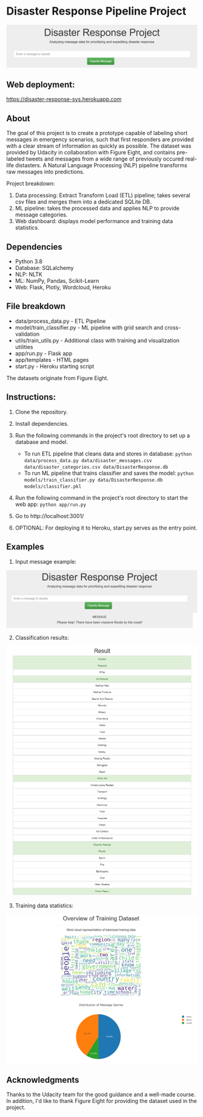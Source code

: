 # Disaster Response Pipeline Project
![Cover](screenshots/cover.png)

## Web deployment:
https://disaster-response-sys.herokuapp.com

## About
The goal of this project is to create a prototype capable of labeling short messages in emergency scenarios, such that first responders are provided with a clear stream of information as quickly as possible. The dataset was provided by Udacity in collaboration with Figure Eight, and contains pre-labeled tweets and messages from a wide range of previously occured real-life distasters. A Natural Language Processing (NLP) pipeline transforms raw messages into predictions.

Project breakdown:
1. Data processing: Extract Transform Load (ETL) pipeline; takes several csv files and merges them into a dedicated SQLite DB.
2. ML pipeline: takes the processed data and applies NLP to provide message categories.
3. Web dashboard: displays model performance and training data statistics.

## Dependencies

* Python 3.8
* Database: SQLalchemy
* NLP: NLTK
* ML: NumPy, Pandas, Scikit-Learn
* Web: Flask, Plotly, Wordcloud, Heroku

## File breakdown 

* data/process_data.py - ETL Pipeline
* model/train_classifier.py - ML pipeline with grid search and cross-validation
* utils/train_utils.py - Additional class with training and visualization utilities
* app/run.py - Flask app
* app/templates - HTML pages
* start.py - Heroku starting script

The datasets originate from Figure Eight.

## Instructions:
1. Clone the repository.
2. Install dependencies.
3. Run the following commands in the project's root directory to set up a database and model.

    - To run ETL pipeline that cleans data and stores in database:
        `python data/process_data.py data/disaster_messages.csv data/disaster_categories.csv data/DisasterResponse.db`
    - To run ML pipeline that trains classifier and saves the model:
        `python models/train_classifier.py data/DisasterResponse.db models/classifier.pkl`
        
4. Run the following command in the project's root directory to start the web app:
    `python app/run.py`

5. Go to http://localhost:3001/
6. OPTIONAL: For deploying it to Heroku, start.py serves as the entry point.

## Examples

1. Input message example:

![Input](screenshots/input.png)

2. Classification results:

![Output](screenshots/output.png)

3. Training data statistics:

![Stats](screenshots/stats.png)

## Acknowledgments
Thanks to the Udacity team for the good guidance and a well-made course. In addition, I'd like to thank Figure Eight for providing the dataset used in the project.

